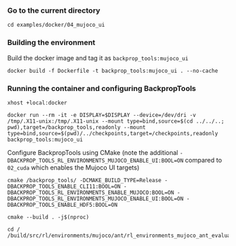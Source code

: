 
### Go to the current directory
```
cd examples/docker/04_mujoco_ui
```
### Building the environment
Build the docker image and tag it as `backprop_tools:mujoco_ui`
```
docker build -f Dockerfile -t backprop_tools:mujoco_ui . --no-cache
```
### Running the container and configuring BackpropTools
```
xhost +local:docker
```
```
docker run --rm -it -e DISPLAY=$DISPLAY --device=/dev/dri -v /tmp/.X11-unix:/tmp/.X11-unix --mount type=bind,source=$(cd ../../..; pwd),target=/backprop_tools,readonly --mount type=bind,source=$(pwd)/../checkpoints,target=/checkpoints,readonly backprop_tools:mujoco_ui
```
Configure BackpropTools using CMake (note the additional `-DBACKPROP_TOOLS_RL_ENVIRONMENTS_MUJOCO_ENABLE_UI:BOOL=ON` compared to `02_cuda` which enables the Mujoco UI targets)
```
cmake /backprop_tools/ -DCMAKE_BUILD_TYPE=Release -DBACKPROP_TOOLS_ENABLE_CLI11:BOOL=ON -DBACKPROP_TOOLS_RL_ENVIRONMENTS_ENABLE_MUJOCO:BOOL=ON -DBACKPROP_TOOLS_RL_ENVIRONMENTS_MUJOCO_ENABLE_UI:BOOL=ON -DBACKPROP_TOOLS_ENABLE_HDF5:BOOL=ON
```
```
cmake --build . -j$(nproc)
```
```
cd /
/build/src/rl/environments/mujoco/ant/rl_environments_mujoco_ant_evaluation_ppo
```